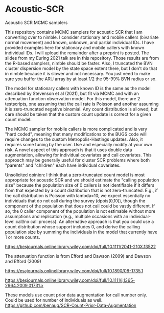 # Acoustic-SCR
Acoustic SCR MCMC samplers

This repository contains MCMC samplers for acoustic SCR that I am converting over to nimble. I consider stationary and mobile callers (bivariate normal movement) and known, unknown, and partial individual IDs. I have provided examples here for stationary and mobile callers with known individual IDs. I will upload the remainder after a preprint is posted. The slides from my Euring 2021 talk are in this repository. Those results are from the R-based samplers, nimble should be faster. Also, I truncated the BVN cluster dispersion model by the state space extent there, but I don't do that in nimble because it is slower and not necessary. You just need to make sure you buffer the ARU array by at least 1/2 the 95-99% BVN radius or so.

The model for stationary callers with known ID is the same as the model described by Stevenson et al (2021), but fit via MCMC and with an attenuation function observation model. For this model, there are 2 testscripts, one assuming that the call rate is Poisson and another assuming it is zero-truncated negative binomial. Any count distribution is allowed, but care should be taken that the custom count update is correct for a given count model.

The MCMC sampler for mobile callers is more complicated and is very "hard coded", meaning that many modifications to the BUGS code will require changes to the custom Metropolis-Hastings updates. Also, it requires some tuning by the user. Use and especially modify at your own risk. A novel aspect of this approach is that it uses double data augmentation, allowing for individual covariates and call covariates. This approach may be generally useful for cluster SCR problems where both "parents" and "children" each have individual covariates.

Unsolicited opinion: I think that a zero-truncated count model is most appropriate for acoustic SCR and we should estimate the "calling population size" because the population size of 0 callers is not identifiable if it differs from that expected by a count distribution that is not zero-truncated. E.g., if the call distribution is Poisson with lambda=10, we expect essentially no individuals that do not call during the survey (dpois(0,10)), though the component of the population that does not call could be vastly different. If so, the 0 caller component of the population is not estimable without more assumptions and replication (e.g., multiple occasions with an individual-level call/no call process). An alternative approach is that you could use a count distribution whose support includes 0, and derive the calling population size by summing the individuals in the model that currently have 1 or more counts.

https://besjournals.onlinelibrary.wiley.com/doi/full/10.1111/2041-210X.13522

The attenuation function is from Efford and Dawson (2009) and Dawson and Efford (2009)

https://esajournals.onlinelibrary.wiley.com/doi/full/10.1890/08-1735.1

https://besjournals.onlinelibrary.wiley.com/doi/full/10.1111/j.1365-2664.2009.01731.x

These models use count prior data augmentation for call number only. Could be used for number of individuals as well. 
https://github.com/benaug/SCR-Count-Prior-Data-Augmentation